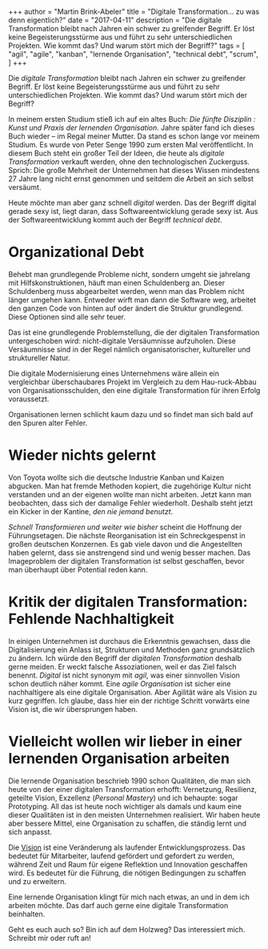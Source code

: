 +++
author = "Martin Brink-Abeler"
title = "Digitale Transformation… zu was denn eigentlich?"
date = "2017-04-11"
description = "Die digitale Transformation bleibt nach Jahren ein schwer zu greifender Begriff. Er löst keine Begeisterungsstürme aus und führt zu sehr unterschiedlichen Projekten. Wie kommt das? Und warum stört mich der Begriff?"
tags = [
"agil", "agile", "kanban", "lernende Organisation", "technical debt", "scrum", 
]
+++

Die *digitale Transformation* bleibt nach Jahren ein schwer zu greifender Begriff. Er löst keine Begeisterungsstürme aus und führt zu sehr unterschiedlichen Projekten. Wie kommt das? Und warum stört mich der Begriff?

In meinem ersten Studium stieß ich auf ein altes Buch: *Die fünfte Disziplin : Kunst und Praxis der lernenden Organisation*. Jahre später fand ich dieses Buch wieder – im Regal meiner Mutter. Da stand es schon lange vor meinem Studium. Es wurde von Peter Senge 1990 zum ersten Mal veröffentlicht. In diesem Buch steht ein großer Teil der Ideen, die heute als *digitale Transformation* verkauft werden, ohne den technologischen Zuckerguss. Sprich: Die große Mehrheit der Unternehmen hat dieses Wissen mindestens 27 Jahre lang nicht ernst genommen und seitdem die Arbeit an sich selbst versäumt.

Heute möchte man aber ganz schnell *digital* werden. Das der Begriff digital gerade sexy ist, liegt daran, dass Softwareentwicklung gerade sexy ist. Aus der Softwareentwicklung kommt auch der Begriff *technical debt*.

# Organizational Debt

Behebt man grundlegende Probleme nicht, sondern umgeht sie jahrelang mit Hilfskonstruktionen, häuft man einen Schuldenberg an. Dieser Schuldenberg muss abgearbeitet werden, wenn man das Problem nicht länger umgehen kann. Entweder wirft man dann die Software weg, arbeitet den ganzen Code von hinten auf oder ändert die Struktur grundlegend. Diese Optionen sind alle sehr teuer.

Das ist eine grundlegende Problemstellung, die der digitalen Transformation untergeschoben wird: nicht-digitale Versäumnisse aufzuholen. Diese Versäumnisse sind in der Regel nämlich organisatorischer, kultureller und struktureller Natur.

Die digitale Modernisierung eines Unternehmens wäre allein ein vergleichbar überschaubares Projekt im Vergleich zu dem Hau-ruck-Abbau von Organisationsschulden, den eine digitale Transformation für ihren Erfolg voraussetzt.

Organisationen lernen schlicht kaum dazu und so findet man sich bald auf den Spuren alter Fehler.

# Wieder nichts gelernt

Von Toyota wollte sich die deutsche Industrie Kanban und Kaizen abgucken. Man hat fremde Methoden kopiert, die zugehörige Kultur nicht verstanden und an der eigenen wollte man nicht arbeiten. Jetzt kann man beobachten, dass sich der damalige Fehler wiederholt. Deshalb steht jetzt ein Kicker in der Kantine, *den nie jemand benutzt*.

*Schnell Transformieren und weiter wie bisher* scheint die Hoffnung der Führungsetagen. Die nächste Reorganisation ist ein Schreckgespenst in großen deutschen Konzernen. Es gab viele davon und die Angestellten haben gelernt, dass sie anstrengend sind und wenig besser machen. Das Imageproblem der digitalen Transformation ist selbst geschaffen, bevor man überhaupt über Potential reden kann.

# Kritik der digitalen Transformation: Fehlende Nachhaltigkeit

In einigen Unternehmen ist durchaus die Erkenntnis gewachsen, dass die Digitalisierung ein Anlass ist, Strukturen und Methoden ganz grundsätzlich zu ändern. Ich würde den Begriff der *digitalen Transformation* deshalb gerne meiden. Er weckt falsche Assoziationen, weil er das Ziel falsch benennt. *Digital* ist nicht synonym mit *agil*, was einer sinnvollen Vision schon deutlich näher kommt. Eine *agile Organisation* ist sicher eine nachhaltigere als eine digitale Organisation. Aber Agilität wäre als Vision zu kurz gegriffen. Ich glaube, dass hier ein der richtige Schritt vorwärts eine Vision ist, die wir übersprungen haben.

# Vielleicht wollen wir lieber in einer lernenden Organisation arbeiten

Die lernende Organisation beschrieb 1990 schon Qualitäten, die man sich heute von der einer digitalen Transformation erhofft: Vernetzung, Resilienz, geteilte Vision, Exzellenz (*Personal Mastery*) und ich behaupte: sogar Prototyping. All das ist heute noch wichtiger als damals und kaum eine dieser Qualitäten ist in den meisten Unternehmen realisiert. Wir haben heute aber bessere Mittel, eine Organisation zu schaffen, die ständig lernt und sich anpasst.

Die [Vision](/blog/strategien/) ist eine Veränderung als laufender Entwicklungsprozess. Das bedeutet für Mitarbeiter, laufend gefördert und gefordert zu werden, während Zeit und Raum für eigene Reflektion und Innovation geschaffen wird. Es bedeutet für die Führung, die nötigen Bedingungen zu schaffen und zu erweitern.

Eine lernende Organisation klingt für mich nach etwas, an und in dem ich arbeiten möchte. Das darf auch gerne eine digitale Transformation beinhalten.

Geht es euch auch so? Bin ich auf dem Holzweg? Das interessiert mich. Schreibt mir oder ruft an!